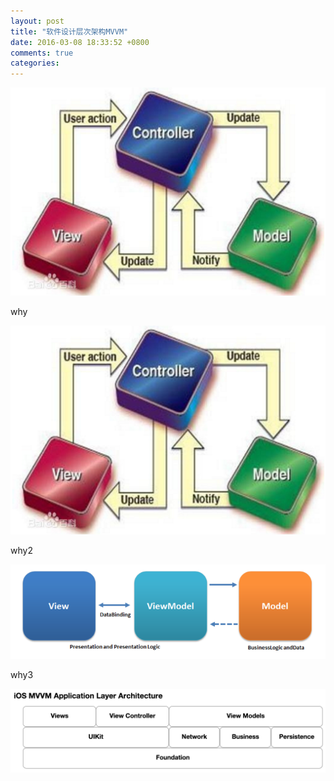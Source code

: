 ```yaml
---
layout: post
title: "软件设计层次架构MVVM"
date: 2016-03-08 18:33:52 +0800
comments: true
categories: 
---
```


![](/images/mvc.png)

why

![](/images/mvvm1.png)

why2

![](/images/mvvm2.png)

why3

![](/images/mvvm3.png)
